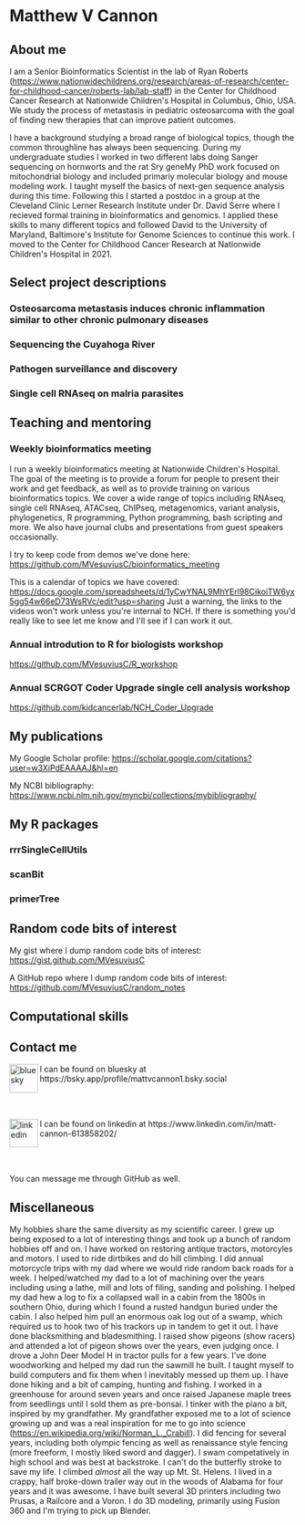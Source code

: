# Matthew V Cannon

## About me
I am a Senior Bioinformatics Scientist in the lab of Ryan Roberts (https://www.nationwidechildrens.org/research/areas-of-research/center-for-childhood-cancer/roberts-lab/lab-staff) in the Center for Childhood Cancer Research at Nationwide Children's Hospital in Columbus, Ohio, USA. We study the process of metastasis in pediatric osteosarcoma with the goal of finding new therapies that can improve patient outcomes.

I have a background studying a broad range of biological topics, though the common throughline has always been sequencing. During my undergraduate studies I worked in two different labs doing Sanger sequencing on hornworts and the rat Sry geneMy PhD work focused on mitochondrial biology and included primariy molecular biology and mouse modeling work. I taught myself the basics of next-gen sequence analysis during this time. Following this I started a postdoc in a group at the Cleveland Clinic Lerner Research Institute under Dr. David Serre where I recieved formal training in bioinformatics and genomics. I applied these skills to many different topics and followed David to the University of Maryland, Baltimore's Institute for Genome Sciences to continue this work. I moved to the Center for Childhood Cancer Research at Nationwide Children's Hospital in 2021.

## Select project descriptions

### Osteosarcoma metastasis induces chronic inflammation similar to other chronic pulmonary diseases

### Sequencing the Cuyahoga River

### Pathogen surveillance and discovery

### Single cell RNAseq on malria parasites


## Teaching and mentoring

### Weekly bioinformatics meeting
I run a weekly bioinformatics meeting at Nationwide Children's Hospital. The goal of the meeting is to provide a forum for people to present their work and get feedback, as well as to provide training on various bioinformatics topics. We cover a wide range of topics including RNAseq, single cell RNAseq, ATACseq, ChIPseq, metagenomics, variant analysis, phylogenetics, R programming, Python programming, bash scripting and more. We also have journal clubs and presentations from guest speakers occasionally.

I try to keep code from demos we've done here: https://github.com/MVesuviusC/bioinformatics_meeting

This is a calendar of topics we have covered: https://docs.google.com/spreadsheets/d/1yCwYNAL9MhYErl98CikoiTW6yx5gg54w66eD73WsRVc/edit?usp=sharing
Just a warning, the links to the videos won't work unless you're internal to NCH. If there is something you'd really like to see let me know and I'll see if I can work it out.

### Annual introdution to R for biologists workshop

https://github.com/MVesuviusC/R_workshop

### Annual SCRGOT Coder Upgrade single cell analysis workshop

https://github.com/kidcancerlab/NCH_Coder_Upgrade

## My publications

My Google Scholar profile:
https://scholar.google.com/citations?user=w3XiPdEAAAAJ&hl=en

My NCBI bibliography:
https://www.ncbi.nlm.nih.gov/myncbi/collections/mybibliography/


## My R packages

### rrrSingleCellUtils


### scanBit


### primerTree


## Random code bits of interest

My gist where I dump random code bits of interest: https://gist.github.com/MVesuviusC

A GitHub repo where I dump random code bits of interest: https://github.com/MVesuviusC/random_notes

## Computational skills




## Contact me

<img align="left" src="https://upload.wikimedia.org/wikipedia/commons/thumb/7/7a/Bluesky_Logo.svg/600px-Bluesky_Logo.svg.png?20240211144739" alt="bluesky" width="50" height="50"/>
I can be found on bluesky at https://bsky.app/profile/mattvcannon1.bsky.social

<br/><br/>

<img align="left" src="https://upload.wikimedia.org/wikipedia/commons/thumb/8/81/LinkedIn_icon.svg/72px-LinkedIn_icon.svg.png?20210220164014" alt="linkedin" width="50" height="50"/>
I can be found on linkedin at https://www.linkedin.com/in/matt-cannon-613858202/

<br/><br/>

You can message me through GitHub as well.

## Miscellaneous

My hobbies share the same diversity as my scientific career. I grew up being exposed to a lot of interesting things and took up a bunch of random hobbies off and on. I have worked on restoring antique tractors, motorcyles and motors. I used to ride dirtbikes and do hill climbing. I did annual motorcycle trips with my dad where we would ride random back roads for a week. I helped/watched my dad to a lot of machining over the years including using a lathe, mill and lots of filing, sanding and polishing. I helped my dad hew a log to fix a collapsed wall in a cabin from the 1800s in southern Ohio, during which I found a rusted handgun buried under the cabin. I also helped him pull an enormous oak log out of a swamp, which required us to hook two of his trackors up in tandem to get it out. I have done blacksmithing and bladesmithing. I raised show pigeons (show racers) and attended a lot of pigeon shows over the years, even judging once. I drove a John Deer Model H in tractor pulls for a few years. I've done woodworking and helped my dad run the sawmill he built. I taught myself to build computers and fix them when I inevitably messed up them up. I have done hiking and a bit of camping, hunting and fishing. I worked in a greenhouse for around seven years and once raised Japanese maple trees from seedlings until I sold them as pre-bonsai. I tinker with the piano a bit, inspired by my grandfather. My grandfather exposed me to a lot of science growing up and was a real inspiration for me to go into science (https://en.wikipedia.org/wiki/Norman_L._Crabill). I did fencing for several years, including both olympic fencing as well as renaissance style fencing (more freeform, I mostly liked sword and dagger). I swam competatively in high school and was best at backstroke. I can't do the butterfly stroke to save my life. I climbed *almost* all the way up Mt. St. Helens. I lived in a crappy, half broke-down trailer way out in the woods of Alabama for four years and it was awesome. I have built several 3D printers including two Prusas, a Railcore and a Voron. I do 3D modeling, primarily using Fusion 360 and I'm trying to pick up Blender.
